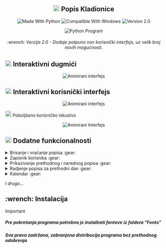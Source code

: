 <h2 align="center"><img src="https://github.com/obraad/Popis-Kladionice/blob/main/Images/logo.png" width="20" height="20" /> Popis Kladionice</h2>

<p align="center">
<img alt="Made With Python" src="https://i.imgur.com/7TBvdCk.png">
<img alt="Compatible With Windows" src="https://i.imgur.com/Es3Pdlh.png">
<img alt="Version 2.0" src="https://i.imgur.com/U1Wya2k.png">
</p>

<p align="center"> <img alt="Python Program" src="https://i.imgur.com/ZhR2Ptz.png"> </p>
<h6 align="center"> :wrench: Verzija 2.0 - Dodaje potpuno nov korisnički interfejs, uz velik broj novih mogućnosti.</h6>

## <img src="https://i.imgur.com/6fLFlKk.png" width="20" height="20" /> Interaktivni dugmići
<p align="center"> <img alt="Animirani interfejs" src="https://i.imgur.com/Ye5rk0a.png"> </p>

## <img src="https://i.imgur.com/6fLFlKk.png" width="20" height="20" /> Interaktivni korisnički interfejs
<p align="center"> <img alt="Animirani interfejs" src="https://i.imgur.com/XKZRMkj.gif"> </p>

<img src="https://i.imgur.com/6fLFlKk.png" width="20" height="20" /> Poboljšano korisničko iskustvo
<p align="center"><img alt="Animirani Interfejs" src="https://i.imgur.com/YfQoOrr.gif"></p>

<h2 align="left"><img src="https://i.imgur.com/6fLFlKk.png" width="20" height="20" /></a> Dodatne funkcionalnosti </h2>

<details><summary>Brisanje i vraćanje popisa :gear:</summary>
</br>
<i>Nakon što se popis izbriše, dodaje se u posebnu bazu podataka iz koje se može vratiti</i><p align="center"><img alt="Animirani interfejs" src="https://i.imgur.com/xR3WHKd.png"></p>
</details>

<details><summary>Zapisnik korisnika :gear:</summary>
</br>
<i>U slučaju da korisnik mora zapisati nešto što se dogodilo u toku smene</i><p align="center"><img alt="Animirani interfejs" src="https://i.imgur.com/HYaug6y.png"></p>
</details>

<details><summary>Prikazivanje prethodnog i narednog popisa :gear:</summary>
</br>
<i>Prost i jednostavan način prikazivanja popisa</i><p align="center"><img alt="Animirani interfejs" src="https://i.imgur.com/9YzDVAP.png"></p>
</details>

<details><summary>Radjenje popisa za prethodni dan :gear:</summary>
</br>
<i>U koliko radnik nije uradio popis uveče, može ga uraditi sledeći dan ujutru</i><p align="center"><img alt="Animirani interfejs" src="https://i.imgur.com/o5hovCe.png"></p>
</details>

<details><summary>Kalendar :gear:</summary>
</br>
<i>Jednostavan način za pretraživanje popisa</i><p align="center"><img alt="Animirani interfejs" src="https://i.imgur.com/qGc5tpH.png"></p>
</details>

<i>I drugo...</i>

<h2>:wrench: Instalacija</h2>

> [!IMPORTANT]
> ##### Pre pokretanja programa potrebno je instalirati fontove iz foldera "Fonts"
> ##### Sva prava zadržana, zabranjena distribucija programa bez prethodnog odobrenja
